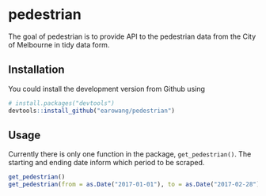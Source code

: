 <!-- README.md is generated from README.Rmd. Please edit that file -->
pedestrian
==========

The goal of pedestrian is to provide API to the pedestrian data from the City of Melbourne in tidy data form.

Installation
------------

You could install the development version from Github using

``` r
# install.packages("devtools")
devtools::install_github("earowang/pedestrian")
```

Usage
-----

Currently there is only one function in the package, `get_pedestrian()`. The starting and ending date inform which period to be scraped.

``` r
get_pedestrian()
get_pedestrian(from = as.Date("2017-01-01"), to = as.Date("2017-02-28"))
```
